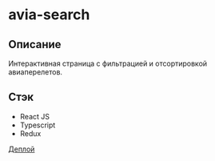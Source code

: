 # avia-search

## Описание

Интерактивная страница с фильтрацией и отсортировкой авиаперелетов.

## Стэк

* React JS
* Typescript
* Redux

[Деплой](https://sotnikovich.github.io/avia-search/)

